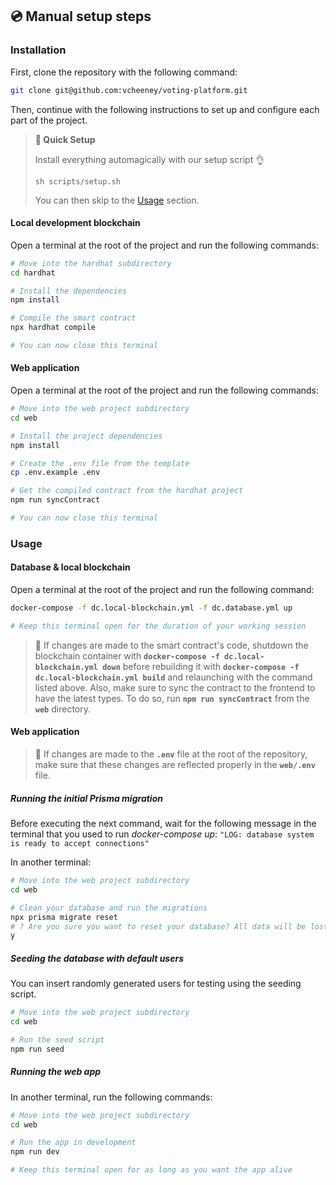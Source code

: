 ## 💿 Manual setup steps

### Installation

First, clone the repository with the following command:

```sh
git clone git@github.com:vcheeney/voting-platform.git
```

Then, continue with the following instructions to set up and configure each part of the project.

> **🏁 Quick Setup**
>
> Install everything automagically with our setup script 👌
>
> ```
> sh scripts/setup.sh
> ```
>
> You can then skip to the [Usage](#usage) section.

#### Local development blockchain

Open a terminal at the root of the project and run the following commands:

```sh
# Move into the hardhat subdirectory
cd hardhat

# Install the dependencies
npm install

# Compile the smart contract
npx hardhat compile

# You can now close this terminal
```

#### Web application

Open a terminal at the root of the project and run the following commands:

```sh
# Move into the web project subdirectory
cd web

# Install the project dependencies
npm install

# Create the .env file from the template
cp .env.example .env

# Get the compiled contract from the hardhat project
npm run syncContract

# You can now close this terminal
```

<!-- USAGE EXAMPLES -->

### Usage

#### Database & local blockchain

Open a terminal at the root of the project and run the following command:

```sh
docker-compose -f dc.local-blockchain.yml -f dc.database.yml up

# Keep this terminal open for the duration of your working session
```

> 🚨 If changes are made to the smart contract's code, shutdown the blockchain container with **`docker-compose -f dc.local-blockchain.yml down`** before rebuilding it with **`docker-compose -f dc.local-blockchain.yml build`** and relaunching with the command listed above. Also, make sure to sync the contract to the frontend to have the latest types. To do so, run **`npm run syncContract`** from the **`web`** directory.

#### Web application

> 🚨 If changes are made to the **`.env`** file at the root of the repository, make sure that these changes are reflected properly in the **`web/.env`** file.

##### Running the initial Prisma migration

Before executing the next command, wait for the following message in the terminal that you used to run _docker-compose up_:
`"LOG: database system is ready to accept connections"`

In another terminal:

```sh
# Move into the web project subdirectory
cd web

# Clean your database and run the migrations
npx prisma migrate reset
# ? Are you sure you want to reset your database? All data will be lost. » (y/N)
y

```

##### Seeding the database with default users

You can insert randomly generated users for testing using the seeding script.

```bash
# Move into the web project subdirectory
cd web

# Run the seed script
npm run seed
```

##### Running the web app

In another terminal, run the following commands:

```sh
# Move into the web project subdirectory
cd web

# Run the app in development
npm run dev

# Keep this terminal open for as long as you want the app alive
```
